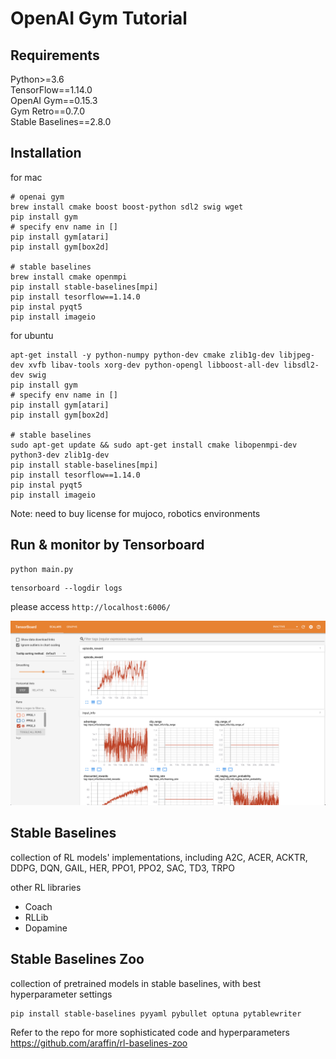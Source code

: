 # OpenAI Gym Tutorial

## Requirements

Python>=3.6 \
TensorFlow==1.14.0 \
OpenAI Gym==0.15.3 \
Gym Retro==0.7.0 \
Stable Baselines==2.8.0


## Installation

for mac
```
# openai gym
brew install cmake boost boost-python sdl2 swig wget
pip install gym
# specify env name in []
pip install gym[atari]
pip install gym[box2d]

# stable baselines
brew install cmake openmpi
pip install stable-baselines[mpi]
pip install tesorflow==1.14.0
pip instal pyqt5
pip install imageio
```

for ubuntu
```
apt-get install -y python-numpy python-dev cmake zlib1g-dev libjpeg-dev xvfb libav-tools xorg-dev python-opengl libboost-all-dev libsdl2-dev swig
pip install gym
# specify env name in []
pip install gym[atari]
pip install gym[box2d]

# stable baselines
sudo apt-get update && sudo apt-get install cmake libopenmpi-dev python3-dev zlib1g-dev
pip install stable-baselines[mpi]
pip install tesorflow==1.14.0
pip instal pyqt5
pip install imageio
```

Note: need to buy license for mujoco, robotics environments

## Run & monitor by Tensorboard

```
python main.py
```

```
tensorboard --logdir logs
```
please access `http://localhost:6006/`

<img src="imgs/tb.png">


## Stable Baselines
collection of RL models' implementations, including A2C, ACER, ACKTR, DDPG, DQN, GAIL, HER, PPO1, PPO2, SAC, TD3, TRPO

other RL libraries
- Coach
- RLLib
- Dopamine

## Stable Baselines Zoo
collection of pretrained models in stable baselines, with best hyperparameter settings
```
pip install stable-baselines pyyaml pybullet optuna pytablewriter
```

Refer to the repo for more sophisticated code and hyperparameters \
https://github.com/araffin/rl-baselines-zoo



